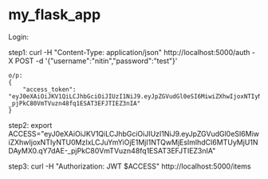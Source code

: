 # my_flask_app

Login:

step1:
	curl -H "Content-Type: application/json" http://localhost:5000/auth -X POST -d '{"username":"nitin","password":"test"}'
    
	o/p: 
	{
  		"access_token": "eyJ0eXAiOiJKV1QiLCJhbGciOiJIUzI1NiJ9.eyJpZGVudGl0eSI6MiwiZXhwIjoxNTIyNTU0MzIxLCJuYmYiOjE1MjI1NTQwMjEsImlhdCI6MTUyMjU1NDAyMX0.qY7dAE-_pjPkC80VmTVuzn48fq1ESAT3EFJTIEZ3nIA"
	}

step2:
	export ACCESS="eyJ0eXAiOiJKV1QiLCJhbGciOiJIUzI1NiJ9.eyJpZGVudGl0eSI6MiwiZXhwIjoxNTIyNTU0MzIxLCJuYmYiOjE1MjI1NTQwMjEsImlhdCI6MTUyMjU1NDAyMX0.qY7dAE-_pjPkC80VmTVuzn48fq1ESAT3EFJTIEZ3nIA"

step3:
	curl -H "Authorization: JWT $ACCESS" http://localhost:5000/items
